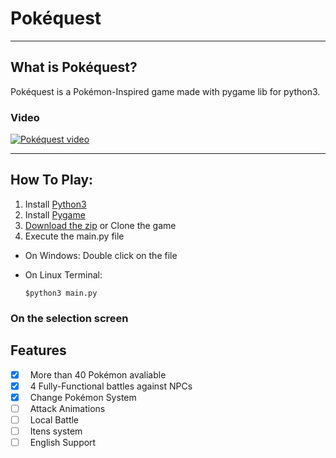# Pokéquest

<hr>

## What is Pokéquest?

Pokéquest is a Pokémon-Inspired game made with pygame lib for python3.

### Video

[![Pokéquest video](https://img.youtube.com/vi/8xdGPaMHo5Y/maxresdefault.jpg)](hhttps://www.youtube.com/watch?v=8xdGPaMHo5Y)

<hr>

## How To Play:

1. Install [Python3](https://www.python.org/downloads/)
2. Install [Pygame](https://www.pygame.org/wiki/GettingStarted)
3. [Download the zip](https://github.com/Txiag/Pokequest/archive/master.zip) or Clone the game
4. Execute the main.py file 
- On Windows: Double click on the file
- On Linux Terminal: 

  ` $python3 main.py `

### On the selection screen

## Features
- [x] &nbsp; More than 40 Pokémon avaliable
- [x] &nbsp; 4 Fully-Functional battles against NPCs
- [x] &nbsp; Change Pokémon System
- [ ] &nbsp; Attack Animations
- [ ] &nbsp; Local Battle
- [ ] &nbsp; Itens system
- [ ] &nbsp; English Support
